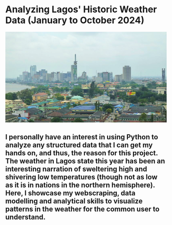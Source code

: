 # Analyzing Lagos' Historic Weather Data (January to October 2024)
![](lagos.jpg)
## I personally have an interest in using Python to analyze any structured data that I can get my hands on, and thus, the reason for this project. The weather in Lagos state this year has been an interesting narration of sweltering high and shivering low temperatures (though not as low as it is in nations in the northern hemisphere). Here, I showcase my webscraping, data modelling and analytical skills to visualize patterns in the weather for the common user to understand. 
